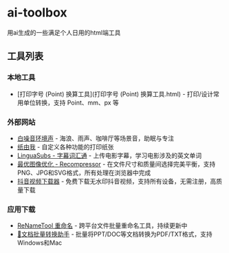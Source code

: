 # ai-toolbox
用ai生成的一些满足个人日用的html端工具

## 工具列表

### 本地工具
- [打印字号 (Point) 换算工具](打印字号 (Point) 换算工具.html) - 打印/设计常用单位转换，支持 Point、mm、px 等

### 外部网站
- [白噪音环境声](http://white-noise-page.tools.zooo.qzz.io) - 海浪、雨声、咖啡厅等场景音，助眠与专注
- [纸由我](https://paperme.toolooz.com/) - 自定义各种功能的打印纸张
- [LinguaSubs - 字幕词汇通](https://linguasubs.zooo.qzz.io/) - 上传电影字幕，学习电影涉及的英文单词
- [最优图像优化 - Recompressor](https://zh.recompressor.com/) - 在文件尺寸和质量间选择完美平衡，支持PNG、JPG和SVG格式，所有处理在浏览器中完成
- [抖音视频下载器](https://tiktokio.com/zh/%E6%8A%96%E9%9F%B3%E4%B8%8B%E8%BD%BD%E5%99%A8/) - 免费下载无水印抖音视频，支持所有设备，无需注册，高质量下载

### 应用下载
- [ReNameTool 重命名](https://github.com/fendaabc/re_name/releases) - 跨平台文件批量重命名工具，持续更新中
- [🚀文档批量转换助手](文档批量转换助手.html) - 批量将PPT/DOC等文档转换为PDF/TXT格式，支持Windows和Mac